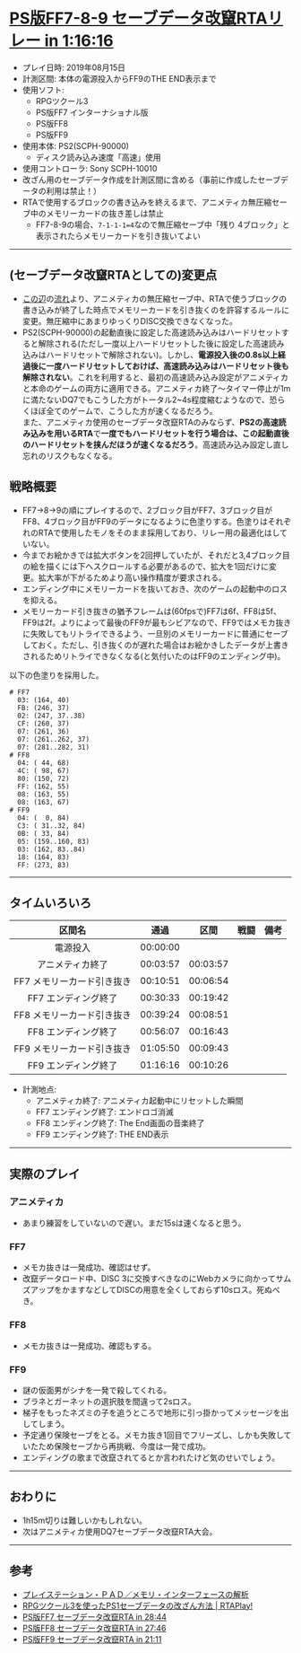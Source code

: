 # [PS版FF7-8-9 セーブデータ改竄RTAリレー in 1:16:16](https://www.youtube.com/watch?v=nqOTf4rtPmI)

- プレイ日時: 2019年08月15日
- 計測区間: 本体の電源投入からFF9のTHE END表示まで
- 使用ソフト:
  - RPGツクール3
  - PS版FF7 インターナショナル版
  - PS版FF8
  - PS版FF9
- 使用本体: PS2(SCPH-90000)
  - ディスク読み込み速度「高速」使用
- 使用コントローラ: Sony SCPH-10010
- 改ざん用のセーブデータ作成を計測区間に含める（事前に作成したセーブデータの利用は禁止！）
- RTAで使用するブロックの書き込みを終えるまで、アニメティカ無圧縮セーブ中のメモリーカードの抜き差しは禁止
  - FF7-8-9の場合、`7-1-1-1=4`なので無圧縮セーブ中「残り 4ブロック」と表示されたらメモリーカードを引き抜いてよい
----

## (セーブデータ改竄RTAとしての)変更点

- [この辺](https://twitter.com/runasoru/status/1158160842782720002)の[流れ](https://twitter.com/todotodomeuta/status/1158309503458131968)より、アニメティカの無圧縮セーブ中、RTAで使うブロックの書き込みが終了した時点でメモリーカードを引き抜くのを許容するルールに変更。無圧縮中にあまりゆっくりDISC交換できなくなった。
- PS2(SCPH-90000)の起動直後に設定した高速読み込みはハードリセットすると解除される(ただし一度以上ハードリセットした後に設定した高速読み込みはハードリセットで解除されない)。しかし、**電源投入後の0.8s以上経過後に一度ハードリセットしておけば、高速読み込みはハードリセット後も解除されない**。これを利用すると、最初の高速読み込み設定がアニメティカと本命のゲームの両方に適用できる。アニメティカ終了～タイマー停止が1mに満たないDQ7でもこうした方がトータル2~4s程度縮むようなので、恐らくほぼ全てのゲームで、こうした方が速くなるだろう。  
  また、アニメティカ使用のセーブデータ改竄RTAのみならず、**PS2の高速読み込みを用いるRTA**で**一度でもハードリセットを行う場合は、この起動直後のハードリセットを挟んだほうが速くなるだろう**。高速読み込み設定し直し忘れのリスクもなくなる。

## 戦略概要

- FF7→8→9の順にプレイするので、2ブロック目がFF7、3ブロック目がFF8、4ブロック目がFF9のデータになるように色塗りする。色塗りはそれぞれのRTAで使用したモノをそのまま採用しており、リレー用の最適化はしていない。
- 今までお絵かきでは拡大ボタンを2回押していたが、それだと3,4ブロック目の絵を描くには下へスクロールする必要があるので、拡大を1回だけに変更。拡大率が下がるためより高い操作精度が要求される。
- エンディング中にメモリーカードを抜いておき、次のゲームの起動中のロスを抑える。
- メモリーカード引き抜きの猶予フレームは(60fpsで)FF7は6f、FF8は5f、FF9は2f。よりによって最後のFF9が最もシビアなので、FF9ではメモカ抜きに失敗してもリトライできるよう、一旦別のメモリーカードに普通にセーブしておく。ただし、引き抜くのが遅れた場合はお絵かきしたデータが上書きされるためリトライできなくなる(と気付いたのはFF9のエンディング中)。

以下の色塗りを採用した。
```
# FF7
  03: (164, 40)
  FB: (246, 37)
  02: (247, 37..38)
  CF: (260, 37)
  07: (261, 36)
  07: (261..262, 37)
  07: (281..282, 31)
# FF8
  04: ( 44, 68)
  4C: ( 98, 67)
  80: (150, 72)
  FF: (162, 55)
  08: (163, 55)
  08: (163, 67)
# FF9
  04: (  0, 84)
  C3: ( 31..32, 84)
  0B: ( 33, 84)
  05: (159..160, 83)
  03: (162, 83..84)
  18: (164, 83)
  FF: (273, 83)
```

----

## タイムいろいろ

|区間名|通過|区間|戦闘|備考|
|:---:|:---:|:---:|:---:|:---:|
|電源投入|00:00:00|||
|アニメティカ終了|00:03:57|00:03:57|||
|FF7 メモリーカード引き抜き|00:10:51|00:06:54|||
|FF7 エンディング終了|00:30:33|00:19:42|||
|FF8 メモリーカード引き抜き|00:39:24|00:08:51|||
|FF8 エンディング終了|00:56:07|00:16:43|||
|FF9 メモリーカード引き抜き|01:05:50|00:09:43|||
|FF9 エンディング終了|01:16:16|00:10:26|||

- 計測地点:
  - アニメティカ終了: アニメティカ起動中にリセットした瞬間
  - FF7 エンディング終了: エンドロゴ消滅
  - FF8 エンディング終了: The End画面の音楽終了
  - FF9 エンディング終了: THE END表示

----

## 実際のプレイ

### アニメティカ
- あまり練習をしていないので遅い。まだ15sは速くなると思う。

### FF7
- メモカ抜きは一発成功、確認はせず。
- 改竄データロード中、DISC 3に交換すべきなのにWebカメラに向かってサムズアップをかますなどしてDISCの用意を全くしておらず10sロス。死ぬべき。

### FF8
- メモカ抜きは一発成功、確認もする。

### FF9
- 謎の仮面男がシナを一発で殺してくれる。
- ブラネとガーネットの選択肢を間違って2sロス。
- 梯子をもったネズミの子を追うところで地形に引っ掛かってメッセージを出してしまう。
- 予定通り保険セーブをとる。メモカ抜き1回目でフリーズし、しかも失敗していたため保険セーブから再挑戦、今度は一発で成功。
- エンディングの歌まで改竄されてるとか言われたけど気のせいでしょう。

----

## おわりに

- 1h15m切りは難しいかもしれない。
- 次はアニメティカ使用DQ7セーブデータ改竄RTA大会。

----

## 参考

- [プレイステーション・ＰＡＤ／メモリ・インターフェースの解析](http://kaele.com/~kashima/games/ps_jpn.txt)
- [RPGツクール3を使ったPS1セーブデータの改ざん方法 | RTAPlay!](https://rta-play.info/tool/save-glitch/)
- [PS版FF7 セーブデータ改竄RTA in 28:44](../FF7/rta-saveglitch-20190718-00h28m44s.md)
- [PS版FF8 セーブデータ改竄RTA in 27:46](../FF8/rta-saveglitch-20190708-00h27m46s.md)
- [PS版FF9 セーブデータ改竄RTA in 21:11](../FF9/rta-saveglitch-20190721-00h21m11s.md)
